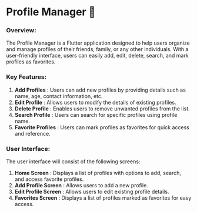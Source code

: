 # Profile Manager 👤

### Overview:
The Profile Manager is a Flutter application designed to help users organize and manage profiles of their friends, family, or any other individuals. With a user-friendly interface, users can easily add, edit, delete, search, and mark profiles as favorites.

### Key Features:

1. **Add Profiles** : Users can add new profiles by providing details such as name, age, contact information, etc.
2. **Edit Profile** : Allows users to modify the details of existing profiles.
3. **Delete Profile** : Enables users to remove unwanted profiles from the list.
4. **Search Profile** : Users can search for specific profiles using profile name.
5. **Favorite Profiles** : Users can mark profiles as favorites for quick access and reference.

### User Interface:

The user interface will consist of the following screens:

1. **Home Screen** : Displays a list of profiles with options to add, search, and access favorite profiles.
2. **Add Profile Screen** : Allows users to add a new profile.
3. **Edit Profile Screen** : Allows users to edit existing profile details.
4. **Favorites Screen** : Displays a list of profiles marked as favorites for easy access.
